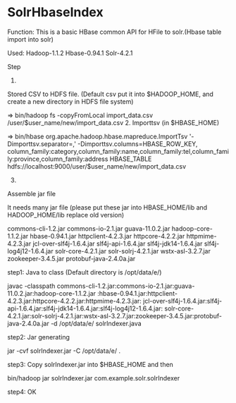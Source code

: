 SolrHbaseIndex
==============
Function:
This is a basic HBase common API for HFile to solr.(Hbase table import into solr)

Used:
Hadoop-1.1.2
Hbase-0.94.1
Solr-4.2.1

Step

1.
Stored CSV to HDFS file. (Default csv put it into $HADOOP_HOME, and create a new directory in HDFS file system)

=> bin/hadoop fs -copyFromLocal import_data.csv /user/$user_name/new/import_data.csv
2.
Importtsv (in $HBASE_HOME)

=> bin/hbase org.apache.hadoop.hbase.mapreduce.ImportTsv '-Dimporttsv.separator=,' -Dimporttsv.columns=HBASE_ROW_KEY,
column_family:category,column_family:name,column_family:tel,column_family:province,column_family:address HBASE_TABLE 
hdfs://localhost:9000/user/$user_name/new/import_data.csv

3.
Assemble jar file

It needs many jar file (please put these jar into HBASE_HOME/lib and HADOOP_HOME/lib replace old version)

commons-cli-1.2.jar           commons-io-2.1.jar
guava-11.0.2.jar              hadoop-core-1.1.2.jar
hbase-0.94.1.jar              httpclient-4.2.3.jar
httpcore-4.2.2.jar            httpmime-4.2.3.jar
jcl-over-slf4j-1.6.4.jar      slf4j-api-1.6.4.jar
slf4j-jdk14-1.6.4.jar         slf4j-log4j12-1.6.4.jar
solr-core-4.2.1.jar           solr-solrj-4.2.1.jar
wstx-asl-3.2.7.jar            zookeeper-3.4.5.jar
protobuf-java-2.4.0a.jar

step1: Java to class  (Default directory is /opt/data/e/)

javac -classpath commons-cli-1.2.jar:commons-io-2.1.jar:guava-11.0.2.jar:hadoop-core-1.1.2.jar
:hbase-0.94.1.jar:httpclient-4.2.3.jar:httpcore-4.2.2.jar:httpmime-4.2.3.jar:
jcl-over-slf4j-1.6.4.jar:slf4j-api-1.6.4.jar:slf4j-jdk14-1.6.4.jar:slf4j-log4j12-1.6.4.jar:
solr-core-4.2.1.jar:solr-solrj-4.2.1.jar:wstx-asl-3.2.7.jar:zookeeper-3.4.5.jar:protobuf-java-2.4.0a.jar
-d /opt/data/e/ solrIndexer.java

step2: Jar generating

jar -cvf solrIndexer.jar -C /opt/data/e/ .

step3: Copy solrIndexer.jar into $HBASE_HOME and then

bin/hadoop jar solrIndexer.jar com.example.solr.solrIndexer

step4: OK




